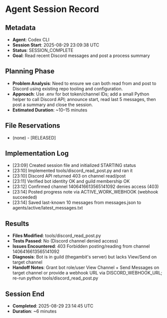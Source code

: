 # Agent Session Record

## Metadata
- **Agent**: Codex CLI
- **Session Start**: 2025-08-29 23:09:38 UTC
- **Status**: SESSION_COMPLETE
- **Goal**: Read recent Discord messages and post a process summary

## Planning Phase
- **Problem Analysis**: Need to ensure we can both read from and post to Discord using existing repo tooling and configuration.
- **Approach**: Use .env for bot token/channel IDs; add a small Python helper to call Discord API; announce start, read last 5 messages, then post a summary and close the session.
- **Estimated Duration**: ~10–15 minutes

## File Reservations
- (none) - [RELEASED]

## Implementation Log
- [23:09] Created session file and initialized STARTING status
- [23:10] Implemented tools/discord_read_post.py and ran it
- [23:10] Discord API returned 403 on channel read/post
- [23:11] Verified bot identity OK and guild membership OK
- [23:12] Confirmed channel 1406416613565141092 denies access (403)
- [23:14] Posted progress note via ACTIVE_WORK_WEBHOOK (webhook succeeded)
- [23:14] Saved last-known 10 messages from messages.json to agents/active/latest_messages.txt

## Results
- **Files Modified**: tools/discord_read_post.py
- **Tests Passed**: No (Discord channel denied access)
- **Issues Encountered**: 403 Forbidden posting/reading from channel 1406416613565141092
- **Diagnosis**: Bot is in guild (thegambit's server) but lacks View/Send on target channel
- **Handoff Notes**: Grant bot role/user View Channel + Send Messages on target channel or provide a webhook URL via DISCORD_WEBHOOK_URL; re-run python tools/discord_read_post.py

## Session End
- **Completed**: 2025-08-29 23:14:45 UTC
- **Duration**: ~6 minutes
